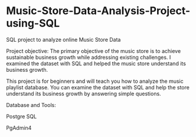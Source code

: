 # Music-Store-Data-Analysis-Project-using-SQL

SQL project to analyze online Music Store Data

Project objective: The primary objective of the music store is to achieve sustainable business growth while addressing existing challenges. I examined the dataset with SQL and helped the music store understand its business growth.

This project is for beginners and will teach you how to analyze the music playlist database. You can examine the dataset with SQL and help the store understand its business growth by answering simple questions.

Database and Tools:

Postgre SQL

PgAdmin4

